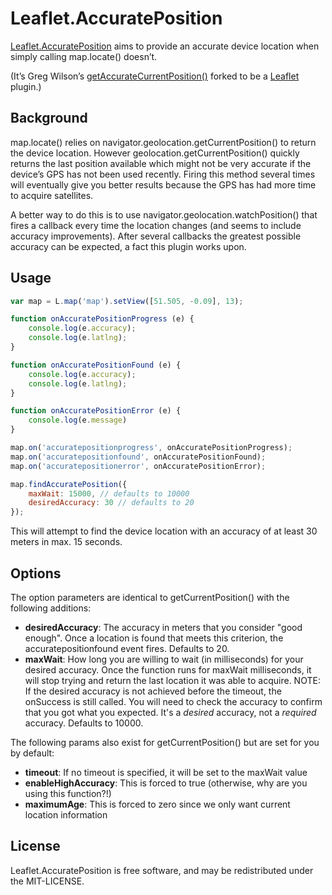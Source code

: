 # Leaflet.AccuratePosition

[Leaflet.AccuratePosition](https://github.com/m165437/Leaflet.AccuratePosition) aims to provide an accurate device location when simply calling map.locate() doesn’t.

(It’s Greg Wilson’s [getAccurateCurrentPosition()](https://github.com/gwilson/getAccurateCurrentPosition) forked to be a [Leaflet](http://leafletjs.com) plugin.)

## Background

map.locate() relies on navigator.geolocation.getCurrentPosition() to return the device location. However geolocation.getCurrentPosition() quickly returns the last position available which might not be very accurate if the device’s GPS has not been used recently. Firing this method several times will eventually give you better results because the GPS has had more time to acquire satellites.

A better way to do this is to use navigator.geolocation.watchPosition() that fires a callback every time the location changes (and seems to include accuracy improvements). After several callbacks the greatest possible accuracy can be expected, a fact this plugin works upon.

## Usage

```javascript
var map = L.map('map').setView([51.505, -0.09], 13);

function onAccuratePositionProgress (e) {
    console.log(e.accuracy);
    console.log(e.latlng);
}

function onAccuratePositionFound (e) {
    console.log(e.accuracy);
    console.log(e.latlng);
}

function onAccuratePositionError (e) {
    console.log(e.message)
}

map.on('accuratepositionprogress', onAccuratePositionProgress);
map.on('accuratepositionfound', onAccuratePositionFound);
map.on('accuratepositionerror', onAccuratePositionError);

map.findAccuratePosition({
    maxWait: 15000, // defaults to 10000
    desiredAccuracy: 30 // defaults to 20
});
```

This will attempt to find the device location with an accuracy of at least 30 meters in max. 15 seconds.

## Options

The option parameters are identical to getCurrentPosition() with the following additions:

* **desiredAccuracy**: The accuracy in meters that you consider "good enough". Once a location is found that meets this criterion, the accuratepositionfound event fires. Defaults to 20.
* **maxWait**: How long you are willing to wait (in milliseconds) for your desired accuracy. Once the function runs for maxWait milliseconds, it will stop trying and return the last location it was able to acquire. NOTE: If the desired accuracy is not achieved before the timeout, the onSuccess is still called. You will need to check the accuracy to confirm that you got what you expected. It's a *desired* accuracy, not a *required* accuracy. Defaults to 10000.

The following params also exist for getCurrentPosition() but are set for you by default:

* **timeout**: If no timeout is specified, it will be set to the maxWait value
* **enableHighAccuracy**: This is forced to true (otherwise, why are you using this function?!)
* **maximumAge**: This is forced to zero since we only want current location information

## License

Leaflet.AccuratePosition is free software, and may be redistributed under the MIT-LICENSE.
